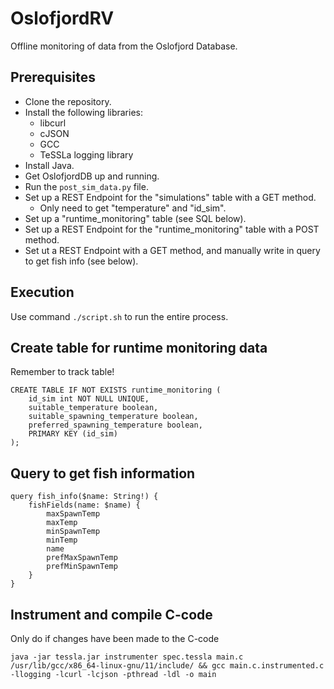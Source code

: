 # OslofjordRV

Offline monitoring of data from the Oslofjord Database.

## Prerequisites

- Clone the repository.
- Install the following libraries:
    - libcurl
    - cJSON
    - GCC
    - TeSSLa logging library
- Install Java.
- Get OslofjordDB up and running.
- Run the `post_sim_data.py` file.
- Set up a REST Endpoint for the "simulations" table with a GET method.
    - Only need to get "temperature" and "id_sim".
- Set up a "runtime_monitoring" table (see SQL below).
- Set up a REST Endpoint for the "runtime_monitoring" table with a POST method.
- Set ut a REST Endpoint with a GET method, and manually write in query to get fish info (see below).

## Execution

Use command `./script.sh` to run the entire process.

## Create table for runtime monitoring data

Remember to track table!

	CREATE TABLE IF NOT EXISTS runtime_monitoring (
		id_sim int NOT NULL UNIQUE,
		suitable_temperature boolean,
		suitable_spawning_temperature boolean,
		preferred_spawning_temperature boolean,
		PRIMARY KEY (id_sim)
	);

## Query to get fish information

	query fish_info($name: String!) {
		fishFields(name: $name) {
			maxSpawnTemp
			maxTemp
			minSpawnTemp
			minTemp
			name
			prefMaxSpawnTemp
			prefMinSpawnTemp
		}
	}	

## Instrument and compile C-code

Only do if changes have been made to the C-code

	java -jar tessla.jar instrumenter spec.tessla main.c /usr/lib/gcc/x86_64-linux-gnu/11/include/ && gcc main.c.instrumented.c -llogging -lcurl -lcjson -pthread -ldl -o main
